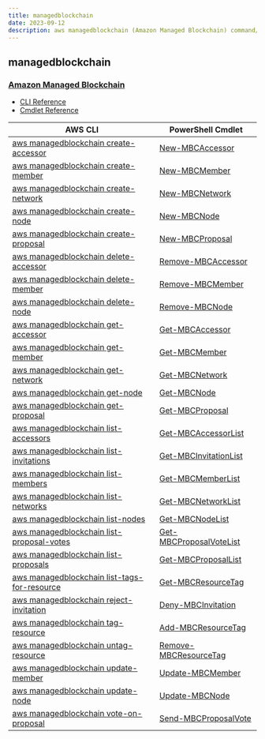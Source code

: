 ```yaml
---
title: managedblockchain
date: 2023-09-12
description: aws managedblockchain (Amazon Managed Blockchain) command/cmdlet list.
---
```


## managedblockchain

### [Amazon Managed Blockchain](https://aws.amazon.com/managed-blockchain/)

* [CLI Reference](https://awscli.amazonaws.com/v2/documentation/api/latest/reference/managedblockchain/index.html)
* [Cmdlet Reference](https://docs.aws.amazon.com/powershell/latest/reference/items/Amazon_Managed_Blockchain_cmdlets.html)

|AWS CLI|PowerShell Cmdlet|
|----|----|
|[aws managedblockchain create-accessor](https://awscli.amazonaws.com/v2/documentation/api/latest/reference/managedblockchain/create-accessor.html)|[New-MBCAccessor](https://docs.aws.amazon.com/powershell/latest/reference/items/New-MBCAccessor.html)|
|[aws managedblockchain create-member](https://awscli.amazonaws.com/v2/documentation/api/latest/reference/managedblockchain/create-member.html)|[New-MBCMember](https://docs.aws.amazon.com/powershell/latest/reference/items/New-MBCMember.html)|
|[aws managedblockchain create-network](https://awscli.amazonaws.com/v2/documentation/api/latest/reference/managedblockchain/create-network.html)|[New-MBCNetwork](https://docs.aws.amazon.com/powershell/latest/reference/items/New-MBCNetwork.html)|
|[aws managedblockchain create-node](https://awscli.amazonaws.com/v2/documentation/api/latest/reference/managedblockchain/create-node.html)|[New-MBCNode](https://docs.aws.amazon.com/powershell/latest/reference/items/New-MBCNode.html)|
|[aws managedblockchain create-proposal](https://awscli.amazonaws.com/v2/documentation/api/latest/reference/managedblockchain/create-proposal.html)|[New-MBCProposal](https://docs.aws.amazon.com/powershell/latest/reference/items/New-MBCProposal.html)|
|[aws managedblockchain delete-accessor](https://awscli.amazonaws.com/v2/documentation/api/latest/reference/managedblockchain/delete-accessor.html)|[Remove-MBCAccessor](https://docs.aws.amazon.com/powershell/latest/reference/items/Remove-MBCAccessor.html)|
|[aws managedblockchain delete-member](https://awscli.amazonaws.com/v2/documentation/api/latest/reference/managedblockchain/delete-member.html)|[Remove-MBCMember](https://docs.aws.amazon.com/powershell/latest/reference/items/Remove-MBCMember.html)|
|[aws managedblockchain delete-node](https://awscli.amazonaws.com/v2/documentation/api/latest/reference/managedblockchain/delete-node.html)|[Remove-MBCNode](https://docs.aws.amazon.com/powershell/latest/reference/items/Remove-MBCNode.html)|
|[aws managedblockchain get-accessor](https://awscli.amazonaws.com/v2/documentation/api/latest/reference/managedblockchain/get-accessor.html)|[Get-MBCAccessor](https://docs.aws.amazon.com/powershell/latest/reference/items/Get-MBCAccessor.html)|
|[aws managedblockchain get-member](https://awscli.amazonaws.com/v2/documentation/api/latest/reference/managedblockchain/get-member.html)|[Get-MBCMember](https://docs.aws.amazon.com/powershell/latest/reference/items/Get-MBCMember.html)|
|[aws managedblockchain get-network](https://awscli.amazonaws.com/v2/documentation/api/latest/reference/managedblockchain/get-network.html)|[Get-MBCNetwork](https://docs.aws.amazon.com/powershell/latest/reference/items/Get-MBCNetwork.html)|
|[aws managedblockchain get-node](https://awscli.amazonaws.com/v2/documentation/api/latest/reference/managedblockchain/get-node.html)|[Get-MBCNode](https://docs.aws.amazon.com/powershell/latest/reference/items/Get-MBCNode.html)|
|[aws managedblockchain get-proposal](https://awscli.amazonaws.com/v2/documentation/api/latest/reference/managedblockchain/get-proposal.html)|[Get-MBCProposal](https://docs.aws.amazon.com/powershell/latest/reference/items/Get-MBCProposal.html)|
|[aws managedblockchain list-accessors](https://awscli.amazonaws.com/v2/documentation/api/latest/reference/managedblockchain/list-accessors.html)|[Get-MBCAccessorList](https://docs.aws.amazon.com/powershell/latest/reference/items/Get-MBCAccessorList.html)|
|[aws managedblockchain list-invitations](https://awscli.amazonaws.com/v2/documentation/api/latest/reference/managedblockchain/list-invitations.html)|[Get-MBCInvitationList](https://docs.aws.amazon.com/powershell/latest/reference/items/Get-MBCInvitationList.html)|
|[aws managedblockchain list-members](https://awscli.amazonaws.com/v2/documentation/api/latest/reference/managedblockchain/list-members.html)|[Get-MBCMemberList](https://docs.aws.amazon.com/powershell/latest/reference/items/Get-MBCMemberList.html)|
|[aws managedblockchain list-networks](https://awscli.amazonaws.com/v2/documentation/api/latest/reference/managedblockchain/list-networks.html)|[Get-MBCNetworkList](https://docs.aws.amazon.com/powershell/latest/reference/items/Get-MBCNetworkList.html)|
|[aws managedblockchain list-nodes](https://awscli.amazonaws.com/v2/documentation/api/latest/reference/managedblockchain/list-nodes.html)|[Get-MBCNodeList](https://docs.aws.amazon.com/powershell/latest/reference/items/Get-MBCNodeList.html)|
|[aws managedblockchain list-proposal-votes](https://awscli.amazonaws.com/v2/documentation/api/latest/reference/managedblockchain/list-proposal-votes.html)|[Get-MBCProposalVoteList](https://docs.aws.amazon.com/powershell/latest/reference/items/Get-MBCProposalVoteList.html)|
|[aws managedblockchain list-proposals](https://awscli.amazonaws.com/v2/documentation/api/latest/reference/managedblockchain/list-proposals.html)|[Get-MBCProposalList](https://docs.aws.amazon.com/powershell/latest/reference/items/Get-MBCProposalList.html)|
|[aws managedblockchain list-tags-for-resource](https://awscli.amazonaws.com/v2/documentation/api/latest/reference/managedblockchain/list-tags-for-resource.html)|[Get-MBCResourceTag](https://docs.aws.amazon.com/powershell/latest/reference/items/Get-MBCResourceTag.html)|
|[aws managedblockchain reject-invitation](https://awscli.amazonaws.com/v2/documentation/api/latest/reference/managedblockchain/reject-invitation.html)|[Deny-MBCInvitation](https://docs.aws.amazon.com/powershell/latest/reference/items/Deny-MBCInvitation.html)|
|[aws managedblockchain tag-resource](https://awscli.amazonaws.com/v2/documentation/api/latest/reference/managedblockchain/tag-resource.html)|[Add-MBCResourceTag](https://docs.aws.amazon.com/powershell/latest/reference/items/Add-MBCResourceTag.html)|
|[aws managedblockchain untag-resource](https://awscli.amazonaws.com/v2/documentation/api/latest/reference/managedblockchain/untag-resource.html)|[Remove-MBCResourceTag](https://docs.aws.amazon.com/powershell/latest/reference/items/Remove-MBCResourceTag.html)|
|[aws managedblockchain update-member](https://awscli.amazonaws.com/v2/documentation/api/latest/reference/managedblockchain/update-member.html)|[Update-MBCMember](https://docs.aws.amazon.com/powershell/latest/reference/items/Update-MBCMember.html)|
|[aws managedblockchain update-node](https://awscli.amazonaws.com/v2/documentation/api/latest/reference/managedblockchain/update-node.html)|[Update-MBCNode](https://docs.aws.amazon.com/powershell/latest/reference/items/Update-MBCNode.html)|
|[aws managedblockchain vote-on-proposal](https://awscli.amazonaws.com/v2/documentation/api/latest/reference/managedblockchain/vote-on-proposal.html)|[Send-MBCProposalVote](https://docs.aws.amazon.com/powershell/latest/reference/items/Send-MBCProposalVote.html)|


